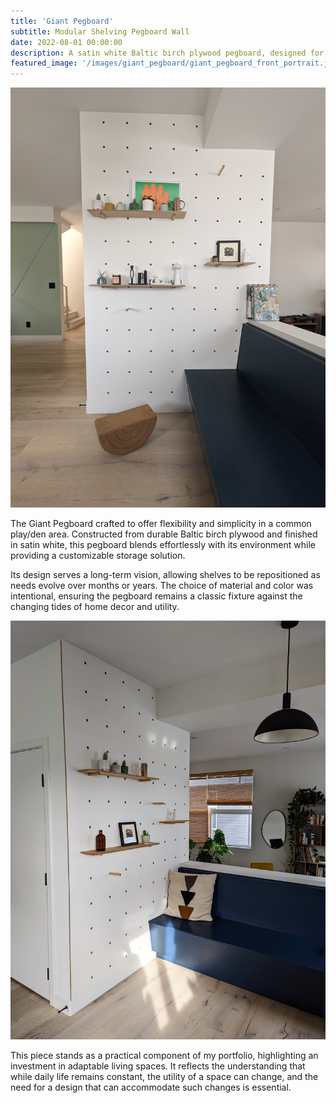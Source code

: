 ```yaml
---
title: 'Giant Pegboard'
subtitle: Modular Shelving Pegboard Wall
date: 2022-08-01 00:00:00
description: A satin white Baltic birch plywood pegboard, designed for enduring flexibility in a home's play/den area, allows for the seamless reconfiguration of shelves to meet evolving needs over time..
featured_image: '/images/giant_pegboard/giant_pegboard_front_portrait.jpeg'
---
```


![](/images/giant_pegboard/giant_pegboard_front_portrait.jpeg)	

The Giant Pegboard crafted to offer flexibility and simplicity in a common play/den area. Constructed from durable Baltic birch plywood and finished in satin white, this pegboard blends effortlessly with its environment while providing a customizable storage solution.

Its design serves a long-term vision, allowing shelves to be repositioned as needs evolve over months or years. The choice of material and color was intentional, ensuring the pegboard remains a classic fixture against the changing tides of home decor and utility.

![](/images/giant_pegboard/giant_pegboard_portrait.jpg)

This piece stands as a practical component of my portfolio, highlighting an investment in adaptable living spaces. It reflects the understanding that while daily life remains constant, the utility of a space can change, and the need for a design that can accommodate such changes is essential.